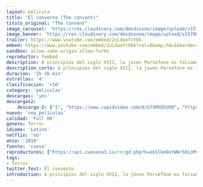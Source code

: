 ```yaml
---
layout: pelicula
title: "El convento (The convent)"
titulo_original: "The convent"
image_carousel: 'https://res.cloudinary.com/dmsdzouoo/image/upload/v1570846163/convento-min_xrnxhk.jpg'
image_banner: 'https://res.cloudinary.com/dmsdzouoo/image/upload/v1570846169/convento-2-min_ej8twy.jpg'
trailer: https://www.youtube.com/embed/2uLdaofchbk
embed: https://www.youtube.com/embed/2uLdaofchbk?rel=0&amp;hd=1&border=0&wmode=opaque&enablejsapi=1&modestbranding=1&controls=1&showinfo=1
sandbox: allow-same-origin allow-forms
reproductor: fembed
description: A principios del siglo XVII, la joven Perséfone es falsamente acusada y llevada a juicio. Su destino hacia la pena de muerte parece sentenciado, pero en el último momento interviene la Reverenda Madre, líder de un pequeño retiro religioso, un Priorato aislado, donde sus hermanas dedican sus vidas al Señor y buscan la expiación por su pasado. Pero al llegar, Perséfone comienza a tener aterradoras visiones y pronto se da cuenta de que no es la salvación lo que le espera, sino una batalla por su misma alma.
description_corta: A principios del siglo XVII, la joven Perséfone es falsamente acusada y llevada a juicio. Su destino hacia la pena de muerte parece sentenciado, pero en el último momento interviene la Reverenda Madre, líder de un pequeño retiro religioso, un Priorato aislado, donde sus
duracion: '1h 26 min'
estrellas: '4'
clasificacion: '+10'
category: 'peliculas'
descargas: 'yes'
descargas2:
    descarga-2: ["1", "https://www.rapidvideo.com/d/G7SMXB5UXN", "https://www.google.com/s2/favicons?domain=www.rapidvideo.com","RapidVideo","https://res.cloudinary.com/imbriitneysam/image/upload/v1541473684/mexico.png", "Latino", "Full HD"]
nuevo: 'new_peliculas'
calidad: 'Full HD'
genero: Terror
idioma: 'Latino'
netflix: 'no'
anio: '2018'
fuente: 'cueva'
reproductores: ["https://api.cuevana3.io/rr/gd.php?h=ek5lbm9xYWNrS0xJMVp5b21KREk0dFBLbjVkaHhkRGdrOG1jbnBpUnhhS1ZzS21UZTZPNXpjK1dqSmw4bzhqcnU2MmthWXZLemJUWDBIUnFmZFdvNHFlU3FadVkyUT09"]
tags:
- Terror
twitter_text: El convento
introduction: A principios del siglo XVII, la joven Perséfone es falsamente acusada y llevada a juicio. Su destino hacia la pena de muerte parece sentenciado, pero en el último momento interviene la Reverenda Madre, líder de un pequeño retiro religioso, un Priorato aislado, donde sus
---
```



 







